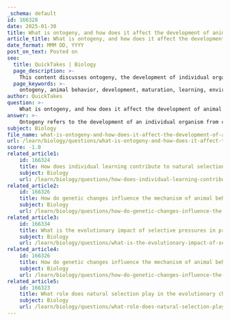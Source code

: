 ```yaml
---
_schema: default
id: 166328
date: 2025-01-30
title: What is ontogeny, and how does it affect the development of animal behavior over a lifetime?
article_title: What is ontogeny, and how does it affect the development of animal behavior over a lifetime?
date_format: MMM DD, YYYY
post_on_text: Posted on
seo:
  title: QuickTakes | Biology
  page_description: >-
    This content discusses ontogeny, the development of individual organisms from conception to maturity, and its crucial role in shaping animal behavior through maturation, learning, environmental influences, and the interplay of genetic and environmental factors.
  page_keywords: >-
    ontogeny, animal behavior, development, maturation, learning, environmental influences, genetic factors, behavioral ecology, conservation biology, behavioral adaptations
author: QuickTakes
question: >-
    What is ontogeny, and how does it affect the development of animal behavior over a lifetime?
answer: >-
    Ontogeny refers to the development of an individual organism from conception to maturity, encompassing all the changes that occur throughout its life. This process plays a crucial role in shaping animal behavior, as it involves various stages of growth and development during which behaviors can change significantly due to biological maturation, learning, and environmental influences.\n\n### Key Aspects of Ontogeny in Behavior Development\n\n1. **Maturation**: As animals grow, their behaviors often evolve due to biological maturation. For example, young animals may engage in play behaviors that are essential for developing skills necessary for survival, such as hunting or social interaction. As they mature, these behaviors may become more refined and purpose-driven, adapting to the demands of their environment.\n\n2. **Learning**: Learning is a critical component of ontogeny. Animals acquire behaviors through experiences, which can include trial and error, social learning from peers or parents, and conditioning. Critical periods during development can significantly influence the acquisition of certain behaviors, making early experiences particularly impactful.\n\n3. **Environmental Influences**: The environment plays a significant role in shaping behavior throughout ontogeny. Factors such as resource availability, habitat conditions, and social dynamics can profoundly impact how animals behave. For instance, in species with complex social structures, like wolves or elephants, social interactions can dictate behaviors related to hierarchy, cooperation, and conflict resolution. These behaviors are often learned and reinforced through social experiences.\n\n4. **Integration of Genetic and Environmental Factors**: The interaction between genetic predispositions and environmental factors is essential for understanding the full spectrum of animal behavior. Researchers study how these elements combine to shape behavior throughout an individual's life, which is vital for fields such as behavioral ecology and conservation biology.\n\n### Conclusion\n\nIn summary, ontogeny is a dynamic process that significantly influences the development of behavior in animals. The interplay of maturation, learning, social interactions, and environmental conditions creates a rich tapestry of behavioral adaptations that enhance an animal's fitness and survival. Understanding these processes is essential for comprehending how behaviors emerge, change, and adapt over an individual's lifetime. This holistic view is crucial for addressing challenges in conservation and behavioral ecology, where understanding behavioral adaptations can inform species preservation efforts.
subject: Biology
file_name: what-is-ontogeny-and-how-does-it-affect-the-development-of-animal-behavior-over-a-lifetime.md
url: /learn/biology/questions/what-is-ontogeny-and-how-does-it-affect-the-development-of-animal-behavior-over-a-lifetime
score: -1.0
related_article1:
    id: 166324
    title: How does individual learning contribute to natural selection in animals?
    subject: Biology
    url: /learn/biology/questions/how-does-individual-learning-contribute-to-natural-selection-in-animals
related_article2:
    id: 166326
    title: How do genetic changes influence the mechanism of animal behavior?
    subject: Biology
    url: /learn/biology/questions/how-do-genetic-changes-influence-the-mechanism-of-animal-behavior
related_article3:
    id: 166334
    title: What is the evolutionary impact of selective pressures in predator-prey interactions?
    subject: Biology
    url: /learn/biology/questions/what-is-the-evolutionary-impact-of-selective-pressures-in-predatorprey-interactions
related_article4:
    id: 166326
    title: How do genetic changes influence the mechanism of animal behavior?
    subject: Biology
    url: /learn/biology/questions/how-do-genetic-changes-influence-the-mechanism-of-animal-behavior
related_article5:
    id: 166323
    title: What role does natural selection play in the evolutionary change of animal behavior?
    subject: Biology
    url: /learn/biology/questions/what-role-does-natural-selection-play-in-the-evolutionary-change-of-animal-behavior
---
```


&nbsp;
